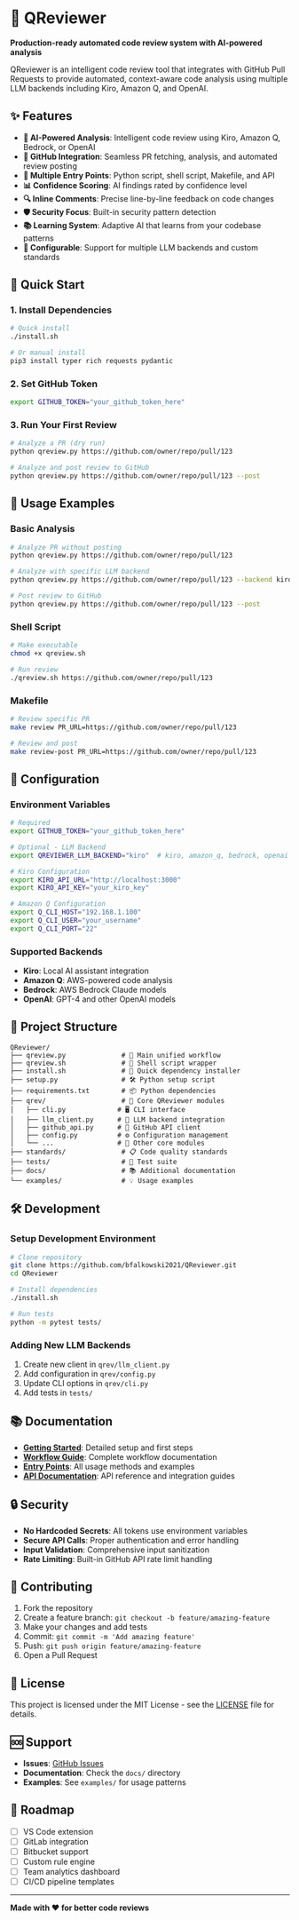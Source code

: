 # 🚀 QReviewer

**Production-ready automated code review system with AI-powered analysis**

QReviewer is an intelligent code review tool that integrates with GitHub Pull Requests to provide automated, context-aware code analysis using multiple LLM backends including Kiro, Amazon Q, and OpenAI.

## ✨ Features

- **🤖 AI-Powered Analysis**: Intelligent code review using Kiro, Amazon Q, Bedrock, or OpenAI
- **🔗 GitHub Integration**: Seamless PR fetching, analysis, and automated review posting
- **🎯 Multiple Entry Points**: Python script, shell script, Makefile, and API
- **📊 Confidence Scoring**: AI findings rated by confidence level
- **🔍 Inline Comments**: Precise line-by-line feedback on code changes
- **🛡️ Security Focus**: Built-in security pattern detection
- **📚 Learning System**: Adaptive AI that learns from your codebase patterns
- **🔧 Configurable**: Support for multiple LLM backends and custom standards

## 🚀 Quick Start

### 1. Install Dependencies
```bash
# Quick install
./install.sh

# Or manual install
pip3 install typer rich requests pydantic
```

### 2. Set GitHub Token
```bash
export GITHUB_TOKEN="your_github_token_here"
```

### 3. Run Your First Review
```bash
# Analyze a PR (dry run)
python qreview.py https://github.com/owner/repo/pull/123

# Analyze and post review to GitHub
python qreview.py https://github.com/owner/repo/pull/123 --post
```

## 📖 Usage Examples

### Basic Analysis
```bash
# Analyze PR without posting
python qreview.py https://github.com/owner/repo/pull/123

# Analyze with specific LLM backend
python qreview.py https://github.com/owner/repo/pull/123 --backend kiro

# Post review to GitHub
python qreview.py https://github.com/owner/repo/pull/123 --post
```

### Shell Script
```bash
# Make executable
chmod +x qreview.sh

# Run review
./qreview.sh https://github.com/owner/repo/pull/123
```

### Makefile
```bash
# Review specific PR
make review PR_URL=https://github.com/owner/repo/pull/123

# Review and post
make review-post PR_URL=https://github.com/owner/repo/pull/123
```

## 🔧 Configuration

### Environment Variables
```bash
# Required
export GITHUB_TOKEN="your_github_token_here"

# Optional - LLM Backend
export QREVIEWER_LLM_BACKEND="kiro"  # kiro, amazon_q, bedrock, openai

# Kiro Configuration
export KIRO_API_URL="http://localhost:3000"
export KIRO_API_KEY="your_kiro_key"

# Amazon Q Configuration  
export Q_CLI_HOST="192.168.1.100"
export Q_CLI_USER="your_username"
export Q_CLI_PORT="22"
```

### Supported Backends
- **Kiro**: Local AI assistant integration
- **Amazon Q**: AWS-powered code analysis
- **Bedrock**: AWS Bedrock Claude models
- **OpenAI**: GPT-4 and other OpenAI models

## 📁 Project Structure

```
QReviewer/
├── qreview.py              # 🚀 Main unified workflow
├── qreview.sh              # 🐚 Shell script wrapper
├── install.sh              # 🔧 Quick dependency installer
├── setup.py                # 🛠️ Python setup script
├── requirements.txt        # 📦 Python dependencies
├── qrev/                   # 📁 Core QReviewer modules
│   ├── cli.py             # 🖥️ CLI interface
│   ├── llm_client.py      # 🤖 LLM backend integration
│   ├── github_api.py      # 🐙 GitHub API client
│   ├── config.py          # ⚙️ Configuration management
│   └── ...                # 📄 Other core modules
├── standards/              # 📋 Code quality standards
├── tests/                  # 🧪 Test suite
├── docs/                   # 📚 Additional documentation
└── examples/               # 💡 Usage examples
```

## 🛠️ Development

### Setup Development Environment
```bash
# Clone repository
git clone https://github.com/bfalkowski2021/QReviewer.git
cd QReviewer

# Install dependencies
./install.sh

# Run tests
python -m pytest tests/
```

### Adding New LLM Backends
1. Create new client in `qrev/llm_client.py`
2. Add configuration in `qrev/config.py`
3. Update CLI options in `qrev/cli.py`
4. Add tests in `tests/`

## 📚 Documentation

- **[Getting Started](GETTING_STARTED.md)**: Detailed setup and first steps
- **[Workflow Guide](WORKFLOW_README.md)**: Complete workflow documentation
- **[Entry Points](ENTRY_POINTS.md)**: All usage methods and examples
- **[API Documentation](docs/)**: API reference and integration guides

## 🔒 Security

- **No Hardcoded Secrets**: All tokens use environment variables
- **Secure API Calls**: Proper authentication and error handling
- **Input Validation**: Comprehensive input sanitization
- **Rate Limiting**: Built-in GitHub API rate limit handling

## 🤝 Contributing

1. Fork the repository
2. Create a feature branch: `git checkout -b feature/amazing-feature`
3. Make your changes and add tests
4. Commit: `git commit -m 'Add amazing feature'`
5. Push: `git push origin feature/amazing-feature`
6. Open a Pull Request

## 📄 License

This project is licensed under the MIT License - see the [LICENSE](LICENSE) file for details.

## 🆘 Support

- **Issues**: [GitHub Issues](https://github.com/bfalkowski2021/QReviewer/issues)
- **Documentation**: Check the `docs/` directory
- **Examples**: See `examples/` for usage patterns

## 🎯 Roadmap

- [ ] VS Code extension
- [ ] GitLab integration
- [ ] Bitbucket support
- [ ] Custom rule engine
- [ ] Team analytics dashboard
- [ ] CI/CD pipeline templates

---

**Made with ❤️ for better code reviews**